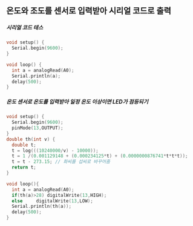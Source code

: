 ## 온도와 조도를 센서로 입력받아 시리얼 코드로 출력

##### 시리얼 코드 테스
```c
void setup() {
  Serial.begin(9600);
}

void loop() {
  int a = analogRead(A0);
  Serial.println(a);
  delay(500);
}
```

##### 온도 센서로 온도를 입력받아 일정 온도 이상이면 LED가 점등되기
```c
void setup() {
  Serial.begin(9600);
  pinMode(13,OUTPUT);
}
double th(int v) {
  double t;
  t = log(((10240000/v) - 10000));
  t = 1 /(0.001129148 + (0.000234125*t) + (0.0000000876741*t*t*t));
  t = t - 273.15; // 화씨를 섭씨로 바꾸어줌
  return t;
}

void loop(){
  int a = analogRead(A0);
  if(th(a)>28) digitalWrite(13,HIGH);
  else     digitalWrite(13,LOW);
  Serial.println(th(a));
  delay(500);
}
```
